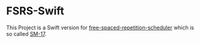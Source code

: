# FSRS-Swift

This Project is a Swift version for [free-spaced-repetition-scheduler](https://github.com/open-spaced-repetition/free-spaced-repetition-scheduler) which is so called [SM-17](https://supermemo.guru/wiki/Algorithm_SM-17).

